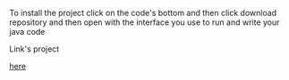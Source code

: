 To install the project click on the code's bottom and then click download repository and then open with the interface you use to run and write your java code
<p>Link's project</p><a href="https://roadmap.sh/projects/blogging-platform-api">here</a>
